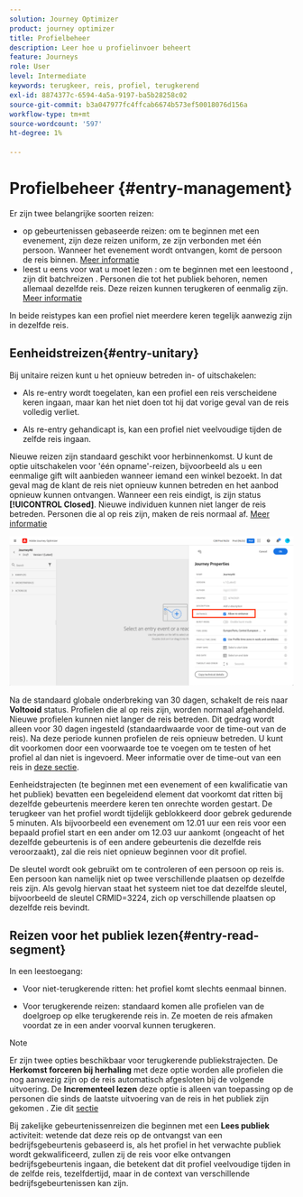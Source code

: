 ```yaml
---
solution: Journey Optimizer
product: journey optimizer
title: Profielbeheer
description: Leer hoe u profielinvoer beheert
feature: Journeys
role: User
level: Intermediate
keywords: terugkeer, reis, profiel, terugkerend
exl-id: 8874377c-6594-4a5a-9197-ba5b28258c02
source-git-commit: b3a047977fc4ffcab6674b573ef50018076d156a
workflow-type: tm+mt
source-wordcount: '597'
ht-degree: 1%

---
```



# Profielbeheer {#entry-management}

Er zijn twee belangrijke soorten reizen:

* op gebeurtenissen gebaseerde reizen: om te beginnen met een evenement, zijn deze reizen uniform, ze zijn verbonden met één persoon. Wanneer het evenement wordt ontvangen, komt de persoon de reis binnen. [Meer informatie](#entry-unitary)
* leest u eens voor wat u moet lezen : om te beginnen met een leestoond , zijn dit batchreizen . Personen die tot het publiek behoren, nemen allemaal dezelfde reis. Deze reizen kunnen terugkeren of eenmalig zijn. [Meer informatie](#entry-read-segment)

In beide reistypes kan een profiel niet meerdere keren tegelijk aanwezig zijn in dezelfde reis.

## Eenheidstreizen{#entry-unitary}

Bij unitaire reizen kunt u het opnieuw betreden in- of uitschakelen:

* Als re-entry wordt toegelaten, kan een profiel een reis verscheidene keren ingaan, maar kan het niet doen tot hij dat vorige geval van de reis volledig verliet.

* Als re-entry gehandicapt is, kan een profiel niet veelvoudige tijden de zelfde reis ingaan.

Nieuwe reizen zijn standaard geschikt voor herbinnenkomst. U kunt de optie uitschakelen voor &#39;één opname&#39;-reizen, bijvoorbeeld als u een eenmalige gift wilt aanbieden wanneer iemand een winkel bezoekt. In dat geval mag de klant de reis niet opnieuw kunnen betreden en het aanbod opnieuw kunnen ontvangen. Wanneer een reis eindigt, is zijn status **[!UICONTROL Closed]**. Nieuwe individuen kunnen niet langer de reis betreden. Personen die al op reis zijn, maken de reis normaal af. [Meer informatie](journey-gs.md#entrance)

![](assets/journey-re-entrance.png)

Na de standaard globale onderbreking van 30 dagen, schakelt de reis naar **Voltooid** status. Profielen die al op reis zijn, worden normaal afgehandeld. Nieuwe profielen kunnen niet langer de reis betreden. Dit gedrag wordt alleen voor 30 dagen ingesteld (standaardwaarde voor de time-out van de reis). Na deze periode kunnen profielen de reis opnieuw betreden. U kunt dit voorkomen door een voorwaarde toe te voegen om te testen of het profiel al dan niet is ingevoerd. Meer informatie over de time-out van een reis in [deze sectie](journey-gs.md#global_timeout).

<!--
Due to the 30-day journey timeout, when journey re-entrance is not allowed, we cannot make sure the re-entrance blocking will work more than 30 days. Indeed, as we remove all information about persons who entered the journey 30 days after they enter, we cannot know the person entered previously, more than 30 days ago. -->

Eenheidstrajecten (te beginnen met een evenement of een kwalificatie van het publiek) bevatten een begeleidend element dat voorkomt dat ritten bij dezelfde gebeurtenis meerdere keren ten onrechte worden gestart. De terugkeer van het profiel wordt tijdelijk geblokkeerd door gebrek gedurende 5 minuten. Als bijvoorbeeld een evenement om 12.01 uur een reis voor een bepaald profiel start en een ander om 12.03 uur aankomt (ongeacht of het dezelfde gebeurtenis is of een andere gebeurtenis die dezelfde reis veroorzaakt), zal die reis niet opnieuw beginnen voor dit profiel.

De sleutel wordt ook gebruikt om te controleren of een persoon op reis is. Een persoon kan namelijk niet op twee verschillende plaatsen op dezelfde reis zijn. Als gevolg hiervan staat het systeem niet toe dat dezelfde sleutel, bijvoorbeeld de sleutel CRMID=3224, zich op verschillende plaatsen op dezelfde reis bevindt.

## Reizen voor het publiek lezen{#entry-read-segment}

In een leestoegang:

* Voor niet-terugkerende ritten: het profiel komt slechts eenmaal binnen.

* Voor terugkerende reizen: standaard komen alle profielen van de doelgroep op elke terugkerende reis in. Ze moeten de reis afmaken voordat ze in een ander voorval kunnen terugkeren.

>[!NOTE]
>
>Er zijn twee opties beschikbaar voor terugkerende publiekstrajecten. De **Herkomst forceren bij herhaling** met deze optie worden alle profielen die nog aanwezig zijn op de reis automatisch afgesloten bij de volgende uitvoering. De **Incrementeel lezen** deze optie is alleen van toepassing op de personen die sinds de laatste uitvoering van de reis in het publiek zijn gekomen . Zie dit [sectie](../building-journeys/read-audience.md#configuring-segment-trigger-activity)

Bij zakelijke gebeurtenissenreizen die beginnen met een **Lees publiek** activiteit: wetende dat deze reis op de ontvangst van een bedrijfsgebeurtenis gebaseerd is, als het profiel in het verwachte publiek wordt gekwalificeerd, zullen zij de reis voor elke ontvangen bedrijfsgebeurtenis ingaan, die betekent dat dit profiel veelvoudige tijden in de zelfde reis, tezelfdertijd, maar in de context van verschillende bedrijfsgebeurtenissen kan zijn.